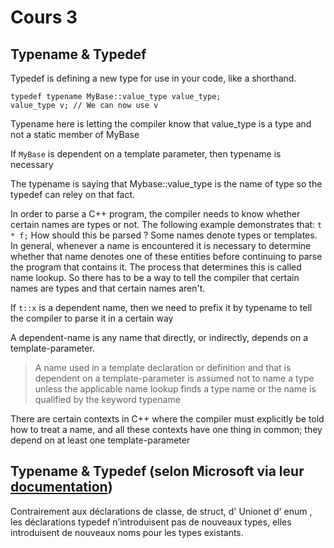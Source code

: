 # Cours 3

## Typename & Typedef

Typedef is defining a new type for use in your code, like a shorthand.

    typedef typename MyBase::value_type value_type;
    value_type v; // We can now use v

Typename here is letting the compiler know that value_type is a type and not a static member of MyBase

If `MyBase` is dependent on a template parameter, then typename is necessary

The typename is saying that Mybase::value_type is the name of type so the typedef can reley on that fact.

In order to parse a C++ program, the compiler needs to know whether certain names are types or not. The following example demonstrates that: `t * f;` How should this be parsed ?
Some names denote types or templates. In general, whenever a name is encountered it is necessary to determine whether that name denotes one of these entities before continuing to parse the program that contains it. The process that determines this is called name lookup. So there has to be a way to tell the compiler that certain names are types and that certain names aren't.

If `t::x` is a dependent name, then we need to prefix it by typename to tell the compiler to parse it in a certain way

A dependent-name is any name that directly, or indirectly, depends on a template-parameter.

> A name used in a template declaration or definition and that is dependent on a template-parameter is assumed not to name a type unless the applicable name lookup finds a type name or the name is qualified by the keyword typename

There are certain contexts in C++ where the compiler must explicitly be told how to treat a name, and all these contexts have one thing in common; they depend on at least one template-parameter

## Typename & Typedef (selon Microsoft via leur [documentation](https://docs.microsoft.com/fr-fr/cpp/cpp/aliases-and-typedefs-cpp?view=vs-2019))

Contrairement aux déclarations de classe, de struct, d' Unionet d' enum , les déclarations typedef n’introduisent pas de nouveaux types, elles introduisent de nouveaux noms pour les types existants.
